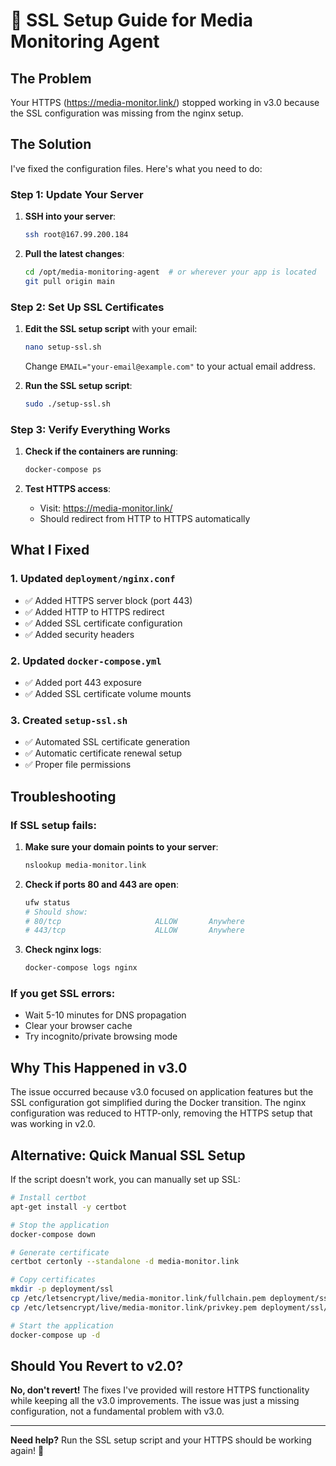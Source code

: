 # 🔐 SSL Setup Guide for Media Monitoring Agent

## The Problem
Your HTTPS (https://media-monitor.link/) stopped working in v3.0 because the SSL configuration was missing from the nginx setup.

## The Solution
I've fixed the configuration files. Here's what you need to do:

### Step 1: Update Your Server
1. **SSH into your server**:
   ```bash
   ssh root@167.99.200.184
   ```

2. **Pull the latest changes**:
   ```bash
   cd /opt/media-monitoring-agent  # or wherever your app is located
   git pull origin main
   ```

### Step 2: Set Up SSL Certificates
1. **Edit the SSL setup script** with your email:
   ```bash
   nano setup-ssl.sh
   ```
   Change `EMAIL="your-email@example.com"` to your actual email address.

2. **Run the SSL setup script**:
   ```bash
   sudo ./setup-ssl.sh
   ```

### Step 3: Verify Everything Works
1. **Check if the containers are running**:
   ```bash
   docker-compose ps
   ```

2. **Test HTTPS access**:
   - Visit: https://media-monitor.link/
   - Should redirect from HTTP to HTTPS automatically

## What I Fixed

### 1. Updated `deployment/nginx.conf`
- ✅ Added HTTPS server block (port 443)
- ✅ Added HTTP to HTTPS redirect
- ✅ Added SSL certificate configuration
- ✅ Added security headers

### 2. Updated `docker-compose.yml`
- ✅ Added port 443 exposure
- ✅ Added SSL certificate volume mounts

### 3. Created `setup-ssl.sh`
- ✅ Automated SSL certificate generation
- ✅ Automatic certificate renewal setup
- ✅ Proper file permissions

## Troubleshooting

### If SSL setup fails:
1. **Make sure your domain points to your server**:
   ```bash
   nslookup media-monitor.link
   ```

2. **Check if ports 80 and 443 are open**:
   ```bash
   ufw status
   # Should show:
   # 80/tcp                     ALLOW       Anywhere
   # 443/tcp                    ALLOW       Anywhere
   ```

3. **Check nginx logs**:
   ```bash
   docker-compose logs nginx
   ```

### If you get SSL errors:
- Wait 5-10 minutes for DNS propagation
- Clear your browser cache
- Try incognito/private browsing mode

## Why This Happened in v3.0

The issue occurred because v3.0 focused on application features but the SSL configuration got simplified during the Docker transition. The nginx configuration was reduced to HTTP-only, removing the HTTPS setup that was working in v2.0.

## Alternative: Quick Manual SSL Setup

If the script doesn't work, you can manually set up SSL:

```bash
# Install certbot
apt-get install -y certbot

# Stop the application
docker-compose down

# Generate certificate
certbot certonly --standalone -d media-monitor.link

# Copy certificates
mkdir -p deployment/ssl
cp /etc/letsencrypt/live/media-monitor.link/fullchain.pem deployment/ssl/
cp /etc/letsencrypt/live/media-monitor.link/privkey.pem deployment/ssl/

# Start the application
docker-compose up -d
```

## Should You Revert to v2.0?

**No, don't revert!** The fixes I've provided will restore HTTPS functionality while keeping all the v3.0 improvements. The issue was just a missing configuration, not a fundamental problem with v3.0.

---

**Need help?** Run the SSL setup script and your HTTPS should be working again! 🚀
